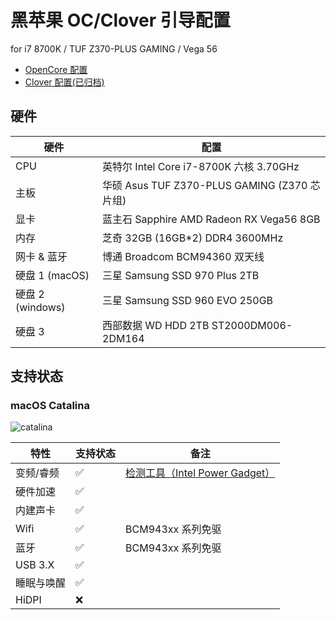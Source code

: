 # 黑苹果 OC/Clover 引导配置

for i7 8700K / TUF Z370-PLUS GAMING / Vega 56

- [OpenCore 配置](https://github.com/arvinxx/Hackintosh)
- [Clover 配置(已归档)](https://github.com/arvinxx/Hackintosh/tree/clover)

## 硬件

| 硬件             | 配置                                         |
| ---------------- | -------------------------------------------- |
| CPU              | 英特尔 Intel Core i7-8700K 六核 3.70GHz      |
| 主板             | 华硕 Asus TUF Z370-PLUS GAMING (Z370 芯片组) |
| 显卡             | 蓝主石 Sapphire AMD Radeon RX Vega56 8GB     |
| 内存             | 芝奇 32GB (16GB\*2) DDR4 3600MHz             |
| 网卡 & 蓝牙      | 博通 Broadcom BCM94360 双天线                |
| 硬盘 1 (macOS)   | 三星 Samsung SSD 970 Plus 2TB                |
| 硬盘 2 (windows) | 三星 Samsung SSD 960 EVO 250GB               |
| 硬盘 3           | 西部数据 WD HDD 2TB ST2000DM006-2DM164       |

## 支持状态

### macOS Catalina

![catalina](https://gw.alipayobjects.com/zos/antfincdn/gOgujHJa4Z/7326082b-61bd-4577-a670-d3d3ff713b5e.png)

| 特性       | 支持状态 | 备注                                               |
| ---------- | -------- | -------------------------------------------------- |
| 变频/睿频  | ✅       | [检测工具（Intel Power Gadget）][intel-power-gadget] |
| 硬件加速   | ✅       ||
| 内建声卡   | ✅       ||
| Wifi       | ✅       | BCM943xx 系列免驱                                  |
| 蓝牙       | ✅       | BCM943xx 系列免驱                                  |
| USB 3.X    | ✅       ||
| 睡眠与唤醒 | ✅       ||
| HiDPI      | ❌       ||

[intel-power-gadget]: https://software.intel.com/content/www/us/en/develop/articles/intel-power-gadget.html#attachment-heading
